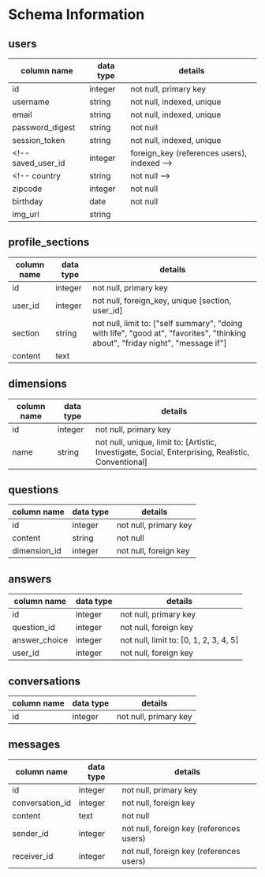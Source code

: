 # Schema Information

## users
column name     | data type | details
----------------|-----------|-----------------------
id              | integer   | not null, primary key
username        | string    | not null, indexed, unique
email           | string    | not null, indexed, unique
password_digest | string    | not null
session_token   | string    | not null, indexed, unique
<!-- saved_user_id   | integer   | foreign_key (references users), indexed -->
<!-- country         | string    | not null -->
zipcode         | integer   | not null
birthday        | date      | not null
img_url         | string    |

<!-- ## looking_fors
column name     | data type | details
----------------|-----------|-----------------------
id              | integer   | not null, primary key
type            | string    | not null, limited to: ["friend", "collaborator", "mentor", "mentee"]

## looking_for_joins
column name     | data type | details
----------------|-----------|-----------------------
id              | integer   | not null, primary
looking_for_id  | integer   | not null, foreign key
user_id         | integer   | not null, foreign key -->

## profile_sections
column name     | data type | details
----------------|-----------|-----------------------
id              | integer   | not null, primary key
user_id         | integer   | not null, foreign_key, unique [section, user_id]
section         | string    | not null, limit to: ["self summary", "doing with life", "good at", "favorites", "thinking about", "friday night", "message if"]
content         | text      |

## dimensions
column name     | data type | details
----------------|-----------|-----------------------
id              | integer   | not null, primary key
name            | string    | not null, unique, limit to: [Artistic, Investigate, Social, Enterprising, Realistic, Conventional]

## questions
column name     | data type | details
----------------|-----------|-----------------------
id              | integer   | not null, primary key
content         | string    | not null
dimension_id    | integer   | not null, foreign key

<!-- ## answer_choices
column name     | data type | details
----------------|-----------|-----------------------
id              | integer   | not null, primary key
question_id     | integer   | not null, foreign key
content         | string    | not null -->

## answers
column name     | data type | details
----------------|-----------|-----------------------
id              | integer   | not null, primary key
question_id     | integer   | not null, foreign key
answer_choice   | integer   | not null, limit to: [0, 1, 2, 3, 4, 5]
user_id         | integer   | not null, foreign key

## conversations
column name | data type | details
------------|-----------|-----------------------
id          | integer   | not null, primary key

## messages
column name | data type | details
------------|-----------|-----------------------
id          | integer   | not null, primary key
conversation_id | integer | not null, foreign key
content     | text      | not null
sender_id   | integer   | not null, foreign key (references users)
receiver_id   | integer   | not null, foreign key (references users)
